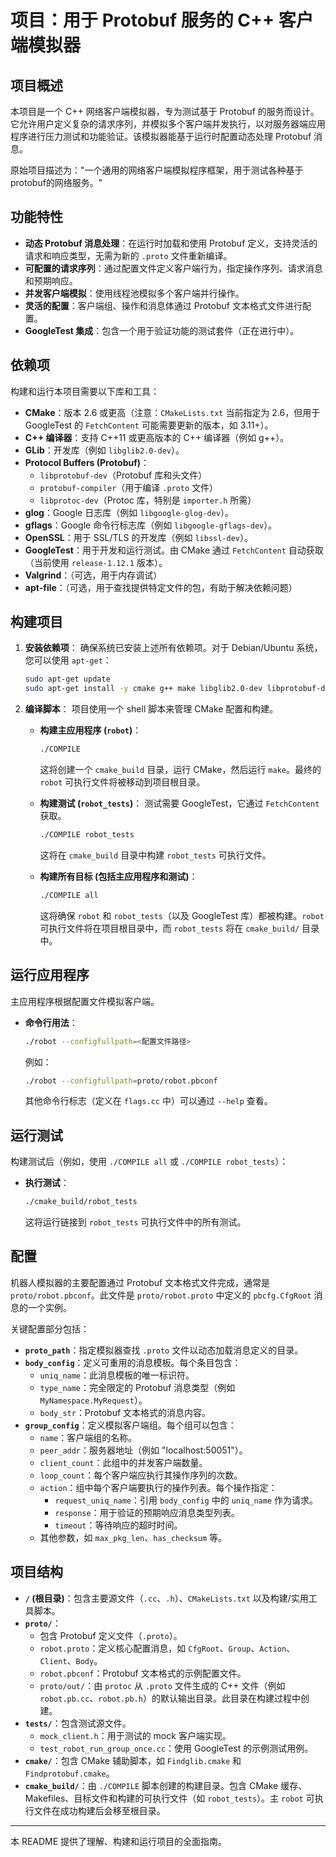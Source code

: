 # 项目：用于 Protobuf 服务的 C++ 客户端模拟器

## 项目概述

本项目是一个 C++ 网络客户端模拟器，专为测试基于 Protobuf 的服务而设计。它允许用户定义复杂的请求序列，并模拟多个客户端并发执行，以对服务器端应用程序进行压力测试和功能验证。该模拟器能基于运行时配置动态处理 Protobuf 消息。

原始项目描述为："一个通用的网络客户端模拟程序框架，用于测试各种基于protobuf的网络服务。"

## 功能特性

*   **动态 Protobuf 消息处理**：在运行时加载和使用 Protobuf 定义，支持灵活的请求和响应类型，无需为新的 `.proto` 文件重新编译。
*   **可配置的请求序列**：通过配置文件定义客户端行为，指定操作序列、请求消息和预期响应。
*   **并发客户端模拟**：使用线程池模拟多个客户端并行操作。
*   **灵活的配置**：客户端组、操作和消息体通过 Protobuf 文本格式文件进行配置。
*   **GoogleTest 集成**：包含一个用于验证功能的测试套件（正在进行中）。

## 依赖项

构建和运行本项目需要以下库和工具：

*   **CMake**：版本 2.6 或更高（注意：`CMakeLists.txt` 当前指定为 2.6，但用于 GoogleTest 的 `FetchContent` 可能需要更新的版本，如 3.11+）。
*   **C++ 编译器**：支持 C++11 或更高版本的 C++ 编译器（例如 g++）。
*   **GLib**：开发库（例如 `libglib2.0-dev`）。
*   **Protocol Buffers (Protobuf)**：
    *   `libprotobuf-dev`（Protobuf 库和头文件）
    *   `protobuf-compiler`（用于编译 `.proto` 文件）
    *   `libprotoc-dev`（Protoc 库，特别是 `importer.h` 所需）
*   **glog**：Google 日志库（例如 `libgoogle-glog-dev`）。
*   **gflags**：Google 命令行标志库（例如 `libgoogle-gflags-dev`）。
*   **OpenSSL**：用于 SSL/TLS 的开发库（例如 `libssl-dev`）。
*   **GoogleTest**：用于开发和运行测试。由 CMake 通过 `FetchContent` 自动获取（当前使用 `release-1.12.1` 版本）。
*   **Valgrind**：（可选，用于内存调试）
*   **apt-file**：（可选，用于查找提供特定文件的包，有助于解决依赖问题）

## 构建项目

1.  **安装依赖项**：
    确保系统已安装上述所有依赖项。对于 Debian/Ubuntu 系统，您可以使用 `apt-get`：
    ```bash
    sudo apt-get update
    sudo apt-get install -y cmake g++ make libglib2.0-dev libprotobuf-dev protobuf-compiler libprotoc-dev libgoogle-glog-dev libgoogle-gflags-dev libssl-dev
    ```

2.  **编译脚本**：
    项目使用一个 shell 脚本来管理 CMake 配置和构建。

    *   **构建主应用程序 (`robot`)**：
        ```bash
        ./COMPILE
        ```
        这将创建一个 `cmake_build` 目录，运行 CMake，然后运行 `make`。最终的 `robot` 可执行文件将被移动到项目根目录。

    *   **构建测试 (`robot_tests`)**：
        测试需要 GoogleTest，它通过 `FetchContent` 获取。
        ```bash
        ./COMPILE robot_tests
        ```
        这将在 `cmake_build` 目录中构建 `robot_tests` 可执行文件。

    *   **构建所有目标 (包括主应用程序和测试)**：
        ```bash
        ./COMPILE all
        ```
        这将确保 `robot` 和 `robot_tests`（以及 GoogleTest 库）都被构建。`robot` 可执行文件将在项目根目录中，而 `robot_tests` 将在 `cmake_build/` 目录中。

## 运行应用程序

主应用程序根据配置文件模拟客户端。

*   **命令行用法**：
    ```bash
    ./robot --configfullpath=<配置文件路径>
    ```
    例如：
    ```bash
    ./robot --configfullpath=proto/robot.pbconf
    ```
    其他命令行标志（定义在 `flags.cc` 中）可以通过 `--help` 查看。

## 运行测试

构建测试后（例如，使用 `./COMPILE all` 或 `./COMPILE robot_tests`）：

*   **执行测试**：
    ```bash
    ./cmake_build/robot_tests
    ```
    这将运行链接到 `robot_tests` 可执行文件中的所有测试。

## 配置

机器人模拟器的主要配置通过 Protobuf 文本格式文件完成，通常是 `proto/robot.pbconf`。此文件是 `proto/robot.proto` 中定义的 `pbcfg.CfgRoot` 消息的一个实例。

关键配置部分包括：

*   **`proto_path`**：指定模拟器查找 `.proto` 文件以动态加载消息定义的目录。
*   **`body_config`**：定义可重用的消息模板。每个条目包含：
    *   `uniq_name`：此消息模板的唯一标识符。
    *   `type_name`：完全限定的 Protobuf 消息类型（例如 `MyNamespace.MyRequest`）。
    *   `body_str`：Protobuf 文本格式的消息内容。
*   **`group_config`**：定义模拟客户端组。每个组可以包含：
    *   `name`：客户端组的名称。
    *   `peer_addr`：服务器地址（例如 "localhost:50051"）。
    *   `client_count`：此组中的并发客户端数量。
    *   `loop_count`：每个客户端应执行其操作序列的次数。
    *   `action`：组中每个客户端要执行的操作列表。每个操作指定：
        *   `request_uniq_name`：引用 `body_config` 中的 `uniq_name` 作为请求。
        *   `response`：用于验证的预期响应消息类型列表。
        *   `timeout`：等待响应的超时时间。
    *   其他参数，如 `max_pkg_len`、`has_checksum` 等。

## 项目结构

*   **`/` (根目录)**：包含主要源文件（`.cc`、`.h`）、`CMakeLists.txt` 以及构建/实用工具脚本。
*   **`proto/`**：
    *   包含 Protobuf 定义文件（`.proto`）。
    *   `robot.proto`：定义核心配置消息，如 `CfgRoot`、`Group`、`Action`、`Client`、`Body`。
    *   `robot.pbconf`：Protobuf 文本格式的示例配置文件。
    *   `proto/out/`：由 `protoc` 从 `.proto` 文件生成的 C++ 文件（例如 `robot.pb.cc`、`robot.pb.h`）的默认输出目录。此目录在构建过程中创建。
*   **`tests/`**：包含测试源文件。
    *   `mock_client.h`：用于测试的 mock 客户端实现。
    *   `test_robot_run_group_once.cc`：使用 GoogleTest 的示例测试用例。
*   **`cmake/`**：包含 CMake 辅助脚本，如 `Findglib.cmake` 和 `Findprotobuf.cmake`。
*   **`cmake_build/`**：由 `./COMPILE` 脚本创建的构建目录。包含 CMake 缓存、Makefiles、目标文件和构建的可执行文件（如 `robot_tests`）。主 `robot` 可执行文件在成功构建后会移至根目录。

---

本 README 提供了理解、构建和运行项目的全面指南。
